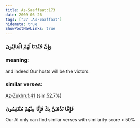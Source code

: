 ```yaml
---
title: As-Saaffaat:173
date: 2009-06-26
tags: ["37 .As-Saaffaat"]
hidemeta: true 
ShowPostNavLinks: true 
---
```

### وَإِنَّ جُنْدَنَا لَهُمُ الْغَالِبُونَ
### meaning: 
and indeed Our hosts will be the victors.
### similar verses: 

[Az-Zukhruf:41](/43/41) (sim:52.7%)

### فَإِمَّا نَذْهَبَنَّ بِكَ فَإِنَّا مِنْهُمْ مُنْتَقِمُونَ

Our AI only can find similar verses with similarity score > 50% 



